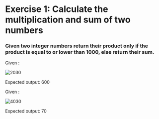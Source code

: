 # Exercise 1: Calculate the multiplication and sum of two numbers #
### Given two integer numbers return their product only if the product is equal to or lower than 1000, else return their sum. ###

Given : 
                     
![2030](https://user-images.githubusercontent.com/22093859/219454303-18c3a3d0-f153-48c4-a5b5-3ca1cabee7f1.png)

Expected output: 600 

Given :

![4030](https://user-images.githubusercontent.com/22093859/219457916-06330484-c380-4173-9833-85743cec8db3.png)


Expected output: 70
